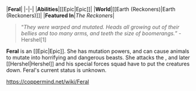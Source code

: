 |**Feral**|
|-|-|
|**Abilities**|[[Epic\|Epic]]|
|**World**|[[Earth (Reckoners)\|Earth (Reckoners)]]|
|**Featured In**|*The Reckoners*|

>“*They were warped and mutated. Heads all growing out of their bellies and too many arms, and teeth the size of boomerangs.*”
\-Hershel[1]


**Feral** is an [[Epic\|Epic]]. She has mutation powers, and can cause animals to mutate into horrifying and dangerous beasts. She attacks the , and later [[Hershel\|Hershel]] and his special forces squad have to put the creatures down. Feral's current status is unknown.



https://coppermind.net/wiki/Feral
